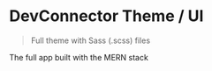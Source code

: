# DevConnector Theme / UI

> Full theme with Sass (.scss) files

The full app built with the MERN stack

